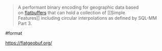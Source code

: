 > A performant binary encoding for geographic data based on [flatbuffers](http://google.github.io/flatbuffers/) that can hold a collection of [[Simple Features]] including circular interpolations as defined by SQL-MM Part 3.

#format 

https://flatgeobuf.org/